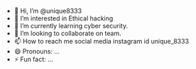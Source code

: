 - 👋 Hi, I’m @unique8333
- 👀 I’m interested in Ethical hacking
- 🌱 I’m currently learning cyber security.
- 💞️ I’m looking to collaborate on team.
- 📫 How to reach me social media instagram id unique_8333
- 😄 Pronouns: ...
- ⚡ Fun fact: ...

<!---
unique8333/unique8333 is a ✨ special ✨ repository because its `README.md` (this file) appears on your GitHub profile.
You can click the Preview link to take a look at your changes.
--->

